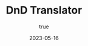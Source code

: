 ---
title: 'DnD Translator'
excerpt: 'Two scripts for translating (and tabulating the translation) in Python and Bash'
coverImage: "/DnDTranslator.jpg"
date: '2023-05-16'
author: 
    name: Daniel Alfonso
    picture: "/assets/blog/authors/Daniel.jpeg"
ogImage:
    url:"/DnDTranslator.jpg"
---